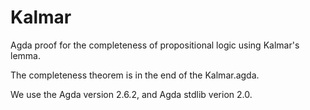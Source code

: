 # Kalmar
Agda proof for the completeness of propositional logic using Kalmar's lemma. 

The completeness theorem is in the end of the Kalmar.agda.

We use the Agda version 2.6.2, and Agda stdlib verion 2.0.
